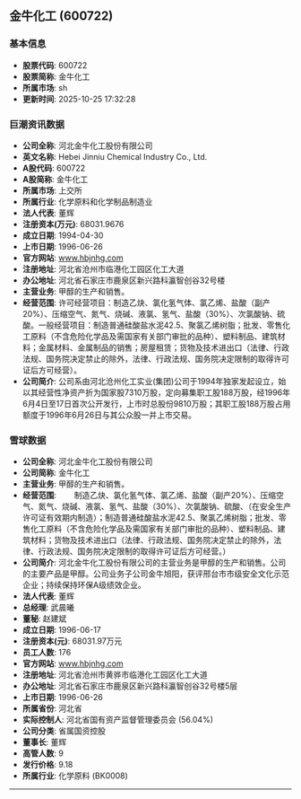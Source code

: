 ## 金牛化工 (600722)

### 基本信息

- **股票代码**: 600722
- **股票简称**: 金牛化工
- **所属市场**: sh
- **更新时间**: 2025-10-25 17:32:28

### 巨潮资讯数据

- **公司全称**: 河北金牛化工股份有限公司
- **英文名称**: Hebei Jinniu Chemical Industry Co., Ltd.
- **A股代码**: 600722
- **A股简称**: 金牛化工
- **所属市场**: 上交所
- **所属行业**: 化学原料和化学制品制造业
- **法人代表**: 董辉
- **注册资本(万元)**: 68031.9676
- **成立日期**: 1994-04-30
- **上市日期**: 1996-06-26
- **官方网站**: www.hbjnhg.com
- **注册地址**: 河北省沧州市临港化工园区化工大道
- **办公地址**: 河北省石家庄市鹿泉区新兴路科瀛智创谷32号楼
- **主营业务**: 甲醇的生产和销售。
- **经营范围**: 许可经营项目：制造乙炔、氯化氢气体、氯乙烯、盐酸（副产20%）、压缩空气、氮气、烧碱、液氯、氢气、盐酸（30%）、次氯酸钠、硫酸。一般经营项目：制造普通硅酸盐水泥42.5、聚氯乙烯树脂；批发、零售化工原料（不含危险化学品及需国家有关部门审批的品种）、塑料制品、建筑材料；金属材料、金属制品的销售；房屋租赁；货物及技术进出口（法律、行政法规、国务院决定禁止的除外，法律、行政法规、国务院决定限制的取得许可证后方可经营）。
- **公司简介**: 公司系由河北沧州化工实业(集团)公司于1994年独家发起设立，始以其经营性净资产折为国家股7310万股，定向募集职工股188万股，经1996年6月4日至17日首次公开发行，上市时总股份9810万股；其职工股188万股占用额度于1996年6月26日与其公众股一并上市交易。

### 雪球数据

- **公司全称**: 河北金牛化工股份有限公司
- **公司简称**: 金牛化工
- **主营业务**: 甲醇的生产和销售。
- **经营范围**: 　　制造乙炔、氯化氢气体、氯乙烯、盐酸（副产20%）、压缩空气、氮气、烧碱、液氯、氢气、盐酸（30%）、次氯酸钠、硫酸、（在安全生产许可证有效期内制造）；制造普通硅酸盐水泥42.5、聚氯乙烯树脂；批发、零售化工原料（不含危险化学品及需国家有关部门审批的品种）、塑料制品、建筑材料；货物及技术进出口（法律、行政法规、国务院决定禁止的除外，法律、行政法规、国务院决定限制的取得许可证后方可经营。）
- **公司简介**: 河北金牛化工股份有限公司的主营业务是甲醇的生产和销售。公司的主要产品是甲醇。公司业务子公司金牛旭阳，获评邢台市市级安全文化示范企业；持续保持环保A级绩效企业。
- **法人代表**: 董辉
- **总经理**: 武晨曦
- **董秘**: 赵建斌
- **成立日期**: 1996-06-17
- **注册资本(元)**: 68031.97万元
- **员工人数**: 176
- **官方网站**: www.hbjnhg.com
- **注册地址**: 河北省沧州市黄骅市临港化工园区化工大道
- **办公地址**: 河北省石家庄市鹿泉区新兴路科瀛智创谷32号楼5层
- **上市日期**: 1996-06-26
- **所属省份**: 河北省
- **实际控制人**: 河北省国有资产监督管理委员会 (56.04%)
- **公司分类**: 省属国资控股
- **董事长**: 董辉
- **高管人数**: 9
- **发行价格**: 9.18
- **所属行业**: 化学原料 (BK0008)

---